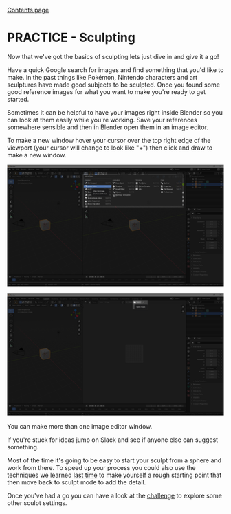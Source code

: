 [Contents page](../graphics.md)

# PRACTICE - Sculpting

Now that we've got the basics of sculpting lets just dive in and give it a go!

Have a quick Google search for images and find something that you'd like to make.
In the past things like Pokémon, Nintendo characters and art sculptures have made good subjects to be sculpted.
Once you found some good reference images for what you want to make you're ready to get started.

Sometimes it can be helpful to have your images right inside Blender so you can look at them easily while you're working.
Save your references somewhere sensible and then in Blender open them in an image editor.

To make a new window hover your cursor over the top right edge of the viewport (your cursor will change to look like "+") then click and draw to make a new window.

![alt text](images/image_editor.png)

![alt text](images/image_editor_open.png)

You can make more than one image editor window.

If you're stuck for ideas jump on Slack and see if anyone else can suggest something.

Most of the time it's going to be easy to start your sculpt from a sphere and work from there.
To speed up your process you could also use the techniques we learned [last time](../Editing/learn.md) to make yourself
a rough starting point that then move back to sculpt mode to add the detail.

Once you've had a go you can have a look at the [challenge](challenge.md) to explore some other sculpt settings.
